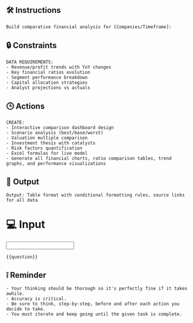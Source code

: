 ## 🛠️ Instructions
<INSTRUCTIONS>

    Build comparative financial analysis for [Companies/Timeframe]:

<INSTRUCTIONS>

## 🔒 Constraints
<CONSTRAINTS>

    DATA REQUIREMENTS:
    - Revenue/profit trends with YoY changes
    - Key financial ratios evolution
    - Segment performance breakdown
    - Capital allocation strategies
    - Analyst projections vs actuals

<CONSTRAINTS>

## 🕒 Actions
<ACTIONS>

    CREATE:
    - Interactive comparison dashboard design
    - Scenario analysis (best/base/worst)
    - Valuation multiple comparison
    - Investment thesis with catalysts
    - Risk factors quantification
    - Excel formulas for live model
    - Generate all financial charts, ratio comparison tables, trend graphs, and performance visualizations

<ACTIONS>

## 🏁 Output
<OUTPUT>

    Output: Table format with conditional formatting rules, source links for all data

<OUTPUT>

# 💻 Input
<INPUT>

    {{question}}

</INPUT>

## ❕ Reminder
<REMINDER>

    - Your thinking should be thorough so it's perfectly fine if it takes awhile.  
    - Accuracy is critical.  
    - Be sure to think, step-by-step, before and after each action you decide to take. 
    - You must iterate and keep going until the given task is complete.

</REMINDER>